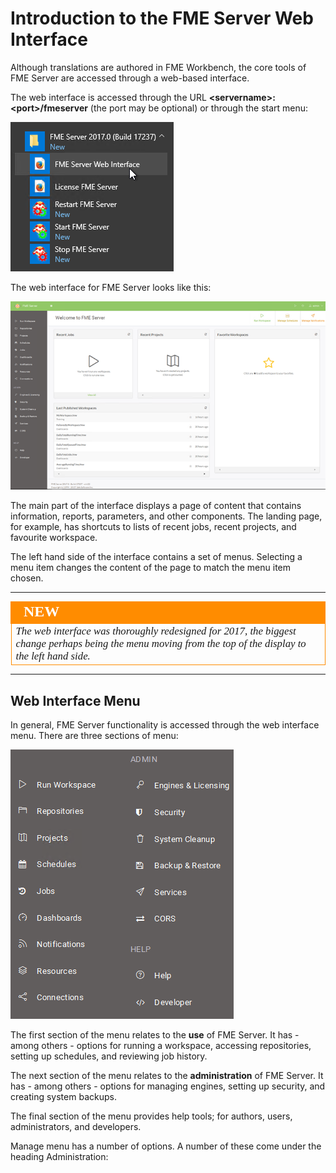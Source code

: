 # Introduction to the FME Server Web Interface

Although translations are authored in FME Workbench, the core tools of FME Server are accessed through a web-based interface. 

The web interface is accessed through the URL **&lt;servername&gt;:&lt;port&gt;/fmeserver** (the port may be optional) or through the start menu:

![](./Images/Img1.016.ServerInterfaceAccess.png)


The web interface for FME Server looks like this:

![](./Images/Img1.017.ServerInterfaceOverview.png)

The main part of the interface displays a page of content that contains information, reports, parameters, and other components. The landing page, for example, has shortcuts to lists of recent jobs, recent projects, and favourite workspace.

The left hand side of the interface contains a set of menus. Selecting a menu item changes the content of the page to match the menu item chosen. 

---

<!--New Section--> 

<table style="border-spacing: 0px">
<tr>
<td style="vertical-align:middle;background-color:darkorange;border: 2px solid darkorange">
<i class="fa fa-bolt fa-lg fa-pull-left fa-fw" style="color:white;padding-right: 12px;vertical-align:text-top"></i>
<span style="color:white;font-size:x-large;font-weight: bold;font-family:serif">NEW</span>
</td>
</tr>

<tr>
<td style="border: 1px solid darkorange">
<span style="font-family:serif; font-style:italic; font-size:larger">
The web interface was thoroughly redesigned for 2017, the biggest change perhaps being the menu moving from the top of the display to the left hand side.
</span>
</td>
</tr>
</table>

---

## Web Interface Menu ##

In general, FME Server functionality is accessed through the web interface menu. There are three sections of menu:

![](./Images/Img1.018.ServerInterfaceMenu.png)

The first section of the menu relates to the **use** of FME Server. It has - among others - options for running a workspace, accessing repositories, setting up schedules, and reviewing job history.

The next section of the menu relates to the **administration** of FME Server. It has - among others - options for managing engines, setting up security, and creating system backups.

The final section of the menu provides help tools; for authors, users, administrators, and developers.

Manage menu has a number of options. A number of these come under the heading Administration: